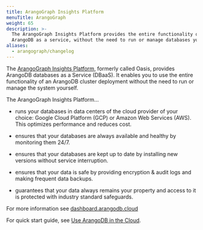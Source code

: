 ```yaml
---
title: ArangoGraph Insights Platform
menuTitle: ArangoGraph
weight: 65
description: >-
  The ArangoGraph Insights Platform provides the entire functionality of
  ArangoDB as a service, without the need to run or manage databases yourself
aliases:
  - arangograph/changelog
---
```

The [ArangoGraph Insights Platform](https://dashboard.arangodb.cloud/home?utm_source=docs&utm_medium=cluster_pages&utm_campaign=docs_traffic),
formerly called Oasis, provides ArangoDB databases as a Service (DBaaS).
It enables you to use the entire functionality of an ArangoDB cluster
deployment without the need to run or manage the system yourself.

The ArangoGraph Insights Platform...

- runs your databases in data centers of the cloud provider
  of your choice: Google Cloud Platform (GCP) or Amazon Web Services (AWS).
  This optimizes performance and reduces cost.

- ensures that your databases are always available and
  healthy by monitoring them 24/7.

- ensures that your databases are kept up to date by
  installing new versions without service interruption.

- ensures that your data is safe by providing encryption &
  audit logs and making frequent data backups.

- guarantees that your data always remains your property and
  access to it is protected with industry standard safeguards.

For more information see
[dashboard.arangodb.cloud](https://dashboard.arangodb.cloud/home?utm_source=docs&utm_medium=cluster_pages&utm_campaign=docs_traffic)

For quick start guide, see
[Use ArangoDB in the Cloud](../get-started/set-up-a-cloud-instance.md).
